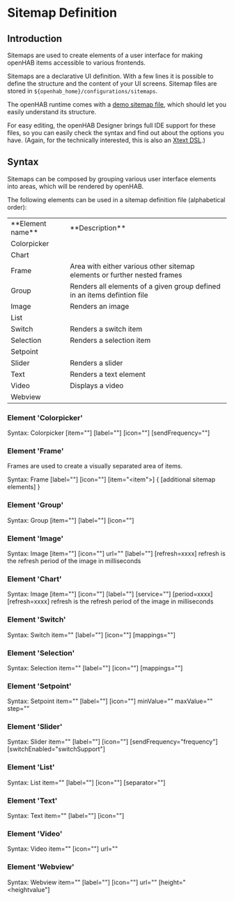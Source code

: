 # Sitemap Definition

## Introduction

Sitemaps are used to create elements of a user interface for making openHAB items accessible to various frontends.

Sitemaps are a declarative UI definition. With a few lines it is possible to define the structure and the content of your UI screens. Sitemap files are stored in `${openhab_home}/configurations/sitemaps`.

The openHAB runtime comes with a [demo sitemap file](http://code.google.com/p/openhab/source/browse/distribution/openhabhome/configurations/sitemaps/demo.sitemap), which should let you easily understand its structure. 

For easy editing, the openHAB Designer brings full IDE support for these files, so you can easily check the syntax and find out about the options you have. (Again, for the technically interested, this is also an [Xtext DSL](http://code.google.com/p/openhab/source/browse/bundles/model/org.openhab.model.sitemap/src/org/openhab/model/Sitemap.xtext).)

## Syntax

Sitemaps can be composed by grouping various user interface elements into areas, which will be rendered by openHAB.

The following elements can be used in a sitemap definition file (alphabetical order):

<table>
  <tr><td>**Element name**</td><td>**Description**</td></tr>
  <tr><td>Colorpicker</td><td></td></tr>
  <tr><td>Chart</td><td></td></tr>
  <tr><td>Frame</td><td>Area with either various other sitemap elements or further nested frames</td></tr>
  <tr><td>Group</td><td>Renders all elements of a given group defined in an items defintion file</td></tr>
  <tr><td>Image</td><td>Renders an image</td></tr>
  <tr><td>List</td><td></td></tr>
  <tr><td>Switch</td><td>Renders a switch item</td></tr>
  <tr><td>Selection</td><td>Renders a selection item</td></tr>
  <tr><td>Setpoint</td><td></td></tr>
  <tr><td>Slider</td><td>Renders a slider</td></tr>
  <tr><td>Text</td><td>Renders a text element</td></tr>
  <tr><td>Video</td><td>Displays a video</td></tr>
  <tr><td>Webview</td><td></td></tr>
</table>

### Element 'Colorpicker'

Syntax:
    Colorpicker [item="<itemname>"] [label="<labelname>"] [icon="<iconname>"] [sendFrequency=""]

### Element 'Frame'

Frames are used to create a visually separated area of items.

Syntax:
    Frame [label="<labelname>"] [icon="<icon>"] [item="<item">]
    {
    	[additional sitemap elements]
    }

### Element 'Group'

Syntax:
    Group [item="<itemname>"] [label="<labelname>"] [icon="<iconname>"]

### Element 'Image'

Syntax:
    Image [item="<itemname>"] [icon="<iconname>"] url="<url of image>" [label="<labelname>"] [refresh=xxxx]
refresh is the refresh period of the image in milliseconds

### Element 'Chart'

Syntax:
    Image [item="<itemname>"] [icon="<iconname>"] [label="<labelname>"] [service="<service>"] [period=xxxx] [refresh=xxxx]
refresh is the refresh period of the image in milliseconds

### Element 'Switch'

Syntax:
    Switch item="<itemname>" [label="<labelname>"] [icon="<iconname>"] [mappings="<mapping definition>"]

### Element 'Selection'

Syntax:
    Selection item="<itemname>" [label="<labelname>"] [icon="<iconname>"] [mappings="<mapping definition>"]

### Element 'Setpoint'

Syntax:
    Setpoint item="<itemname>" [label="<labelname>"] [icon="<iconname>"] minValue="<min value>" maxValue="<max value>" step="<step value>"

### Element 'Slider'

Syntax:
    Slider item="<itemname>" [label="<labelname>"] [icon="<iconname>"] [sendFrequency="frequency"] [switchEnabled="switchSupport"]

### Element 'List'

Syntax:
    List item="<itemname>" [label="<labelname>"] [icon="<iconname>"] [separator=""]

### Element 'Text'

Syntax:
    Text item="<itemname>" [label="<labelname>"] [icon="<iconname>"]

### Element 'Video'

Syntax:
    Video item="<itemname>"  [icon="<iconname>"] url="<url of video to embed>"

### Element 'Webview'

Syntax:
    Webview item="<itemname>" [label="<labelname>"] [icon="<iconname>"] url="<url>" [height="<heightvalue"]